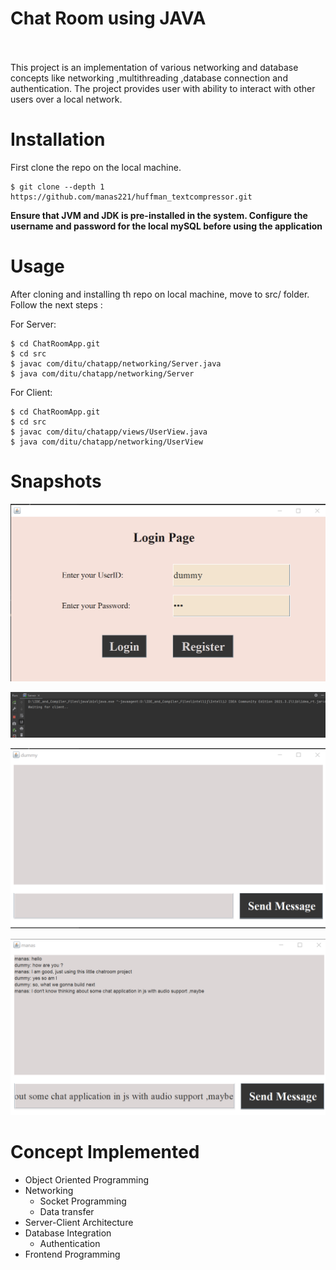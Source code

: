 # Chat Room using JAVA

<br></br>
This project is an implementation of various networking and database concepts
like networking ,multithreading ,database connection and authentication. The project
provides user with ability to interact with other users over a local network.

# Installation
First clone the repo on the local machine.
```aidl
$ git clone --depth 1 https://github.com/manas221/huffman_textcompressor.git
```
**Ensure that JVM and JDK is pre-installed in the system.
Configure the username and password for the local mySQL before using the application**


# Usage
After cloning and installing th repo on local machine, move to src/ folder. Follow the next steps :

For Server:
```aidl
$ cd ChatRoomApp.git
$ cd src
$ javac com/ditu/chatapp/networking/Server.java
$ java com/ditu/chatapp/networking/Server
```

For Client:
```
$ cd ChatRoomApp.git
$ cd src
$ javac com/ditu/chatapp/views/UserView.java
$ java com/ditu/chatapp/networking/UserView
```

# Snapshots
![Image of User Screen](resource/userscreen2.png)

![Image of server running](resource/server-running.png)

![Image of chatting UI](resource/chatroom-1.png)

![Image of chatting UI while chatting](resource/chatting-2.png)



# Concept Implemented
- Object Oriented Programming
- Networking
  - Socket Programming
  - Data transfer
- Server-Client Architecture
- Database Integration
  - Authentication
- Frontend Programming

